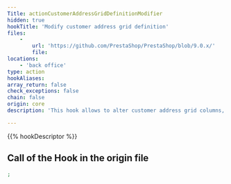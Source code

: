 ```yaml
---
Title: actionCustomerAddressGridDefinitionModifier
hidden: true
hookTitle: 'Modify customer address grid definition'
files:
    -
        url: 'https://github.com/PrestaShop/PrestaShop/blob/9.0.x/'
        file: 
locations:
    - 'back office'
type: action
hookAliases: 
array_return: false
check_exceptions: false
chain: false
origin: core
description: 'This hook allows to alter customer address grid columns, actions and filters'

---
```


{{% hookDescriptor %}}

## Call of the Hook in the origin file

```php
;
```
